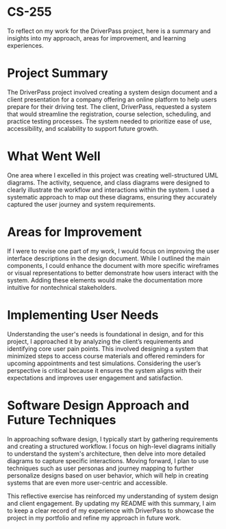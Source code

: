 # CS-255
To reflect on my work for the DriverPass project, here is a summary and insights into my approach, areas for improvement, and learning experiences.

# Project Summary
The DriverPass project involved creating a system design document and a client presentation for a company offering an online platform to help users prepare for their driving test. The client, DriverPass, requested a system that would streamline the registration, course selection, scheduling, and practice testing processes. The system needed to prioritize ease of use, accessibility, and scalability to support future growth.

# What Went Well
One area where I excelled in this project was creating well-structured UML diagrams. The activity, sequence, and class diagrams were designed to clearly illustrate the workflow and interactions within the system. I used a systematic approach to map out these diagrams, ensuring they accurately captured the user journey and system requirements.

# Areas for Improvement
If I were to revise one part of my work, I would focus on improving the user interface descriptions in the design document. While I outlined the main components, I could enhance the document with more specific wireframes or visual representations to better demonstrate how users interact with the system. Adding these elements would make the documentation more intuitive for nontechnical stakeholders.

# Implementing User Needs
Understanding the user's needs is foundational in design, and for this project, I approached it by analyzing the client’s requirements and identifying core user pain points. This involved designing a system that minimized steps to access course materials and offered reminders for upcoming appointments and test simulations. Considering the user’s perspective is critical because it ensures the system aligns with their expectations and improves user engagement and satisfaction.

# Software Design Approach and Future Techniques
In approaching software design, I typically start by gathering requirements and creating a structured workflow. I focus on high-level diagrams initially to understand the system's architecture, then delve into more detailed diagrams to capture specific interactions. Moving forward, I plan to use techniques such as user personas and journey mapping to further personalize designs based on user behavior, which will help in creating systems that are even more user-centric and accessible.

This reflective exercise has reinforced my understanding of system design and client engagement. By updating my README with this summary, I aim to keep a clear record of my experience with DriverPass to showcase the project in my portfolio and refine my approach in future work.
